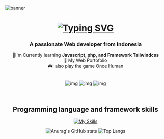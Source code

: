 ![banner](https://github.com/user-attachments/assets/0cdb2a72-e16a-4fb9-8a2f-636964018424)
<h1 align="center"><a href="https://git.io/typing-svg"><img src="https://readme-typing-svg.demolab.com?font=Fira+Code&weight=600&size=32&pause=1000&color=F7F2F2&width=435&lines=+Hi+%F0%9F%91%8B%2C+I'm+Xza+Abdul+Malik+Ibrahim" alt="Typing SVG" /></a></h1>

<h3 align="center">A passionate Web developer from Indonesia</h3>

<div align="center">
  🌱I'm Currently learning <b>Javascript, php, and Framework Tailwindcss</b> 
  <br>
  🔗 My Web Portofolio 
  <br>
  🎮I also play the game Once Human
  
  <br>
  <br>
  
</div>

<div align="center">
  
![img](https://img.shields.io/badge/Gmail-D14836?style=for-the-badge&logo=gmail&logoColor=white) ![img](	https://img.shields.io/badge/LinkedIn-0077B5?style=for-the-badge&logo=linkedin&logoColor=white) ![img](https://img.shields.io/badge/Instagram-E4405F?style=for-the-badge&logo=instagram&logoColor=white)
</div>
<br>

<h2 align="center">Programming language and framework skills</h2>
<div align="center">
  
  [![My Skills](https://skillicons.dev/icons?i=html,css,js,bootstrap,tailwind,figma)](https://skillicons.dev)
</div>
<div align="center">
  
![Anurag's GitHub stats](https://github-readme-stats.vercel.app/api?username=xzavis&theme=outrun&show_icons=true) ![Top Langs](https://github-readme-stats.vercel.app/api/top-langs/?username=xzavis&hide_progress=true&theme=outrun)
</div>
